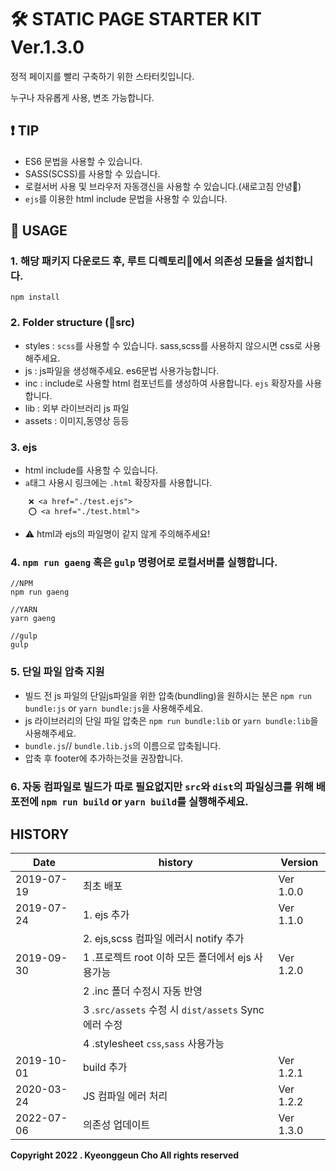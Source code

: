 # 🛠 STATIC PAGE STARTER KIT Ver.1.3.0

정적 페이지를 빨리 구축하기 위한 스타터킷입니다.

누구나 자유롭게 사용, 변조 가능합니다.

## ❗️ TIP

- ES6 문법을 사용할 수 있습니다.
- SASS(SCSS)를 사용할 수 있습니다.
- 로컬서버 사용 및 브라우저 자동갱신을 사용할 수 있습니다.(새로고침 안녕👋)
- `ejs`를 이용한 html include 문법을 사용할 수 있습니다.

## 📃 USAGE

### 1. 해당 패키지 다운로드 후, 루트 디렉토리📁에서 의존성 모듈을 설치합니다.

```
npm install
```

### 2. Folder structure (📁src)

- styles : `scss`를 사용할 수 있습니다. sass,scss를 사용하지 않으시면 css로 사용해주세요.
- js : js파일을 생성해주세요. es6문법 사용가능합니다.
- inc : include로 사용할 html 컴포넌트를 생성하여 사용합니다. `ejs` 확장자를 사용합니다.
- lib : 외부 라이브러리 js 파일
- assets : 이미지,동영상 등등

### 3. ejs

- html include를 사용할 수 있습니다.
- `a`태그 사용시 링크에는 `.html` 확장자를 사용합니다.

```
    ❌ <a href="./test.ejs">
    ⭕️ <a href="./test.html">
```

- ⚠️ html과 ejs의 파일명이 같지 않게 주의해주세요!

### 4. `npm run gaeng` 혹은 `gulp` 명령어로 로컬서버를 실행합니다.

```
//NPM
npm run gaeng

//YARN
yarn gaeng

//gulp
gulp
```

### 5. 단일 파일 압축 지원

- 빌드 전 js 파일의 단일js파일을 위한 압축(bundling)을 원하시는 분은 `npm run bundle:js` or `yarn bundle:js`을 사용해주세요.
- js 라이브러리의 단일 파일 압축은 `npm run bundle:lib` or `yarn bundle:lib`을 사용해주세요.
- `bundle.js`// `bundle.lib.js`의 이름으로 압축됩니다.
- 압축 후 footer에 추가하는것을 권장합니다.

### 6. 자동 컴파일로 빌드가 따로 필요없지만 `src`와 `dist`의 파일싱크를 위해 배포전에 `npm run build` or `yarn build`를 실행해주세요.

## HISTORY

| Date       | history                                              | Version   |
| ---------- | ---------------------------------------------------- | --------- |
| 2019-07-19 | 최초 배포                                            | Ver 1.0.0 |
| 2019-07-24 | 1. ejs 추가                                          | Ver 1.1.0 |
|            | 2. ejs,scss 컴파일 에러시 notify 추가                |           |
| 2019-09-30 | 1 .프로젝트 root 이하 모든 폴더에서 ejs 사용가능     | Ver 1.2.0 |
|            | 2 .inc 폴더 수정시 자동 반영                         |           |
|            | 3 .`src/assets` 수정 시 `dist/assets` Sync 에러 수정 |           |
|            | 4 .stylesheet `css`,`sass` 사용가능                  |           |
| 2019-10-01 | build 추가                                           | Ver 1.2.1 |
| 2020-03-24 | JS 컴파일 에러 처리                                  | Ver 1.2.2 |
| 2022-07-06 | 의존성 업데이트                                      | Ver 1.3.0 |

**Copyright 2022 . Kyeonggeun Cho All rights reserved**
